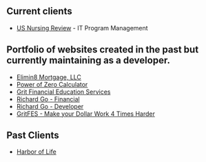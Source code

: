 ## Current clients
- [US Nursing Review](https://www.usnursingreview.us/) - IT Program Management

## Portfolio of websites created in the past but currently maintaining as a developer.
- [Elimin8 Mortgage, LLC](https://elimin8mortgage.com/)
- [Power of Zero Calculator]()
- [Grit Financial Education Services](https://www.gritfes.com)
- [Richard Go - Financial]()
- [Richard Go - Developer]()
- [GritFES - Make your Dollar Work 4 Times Harder]()

## Past Clients
- [Harbor of Life](https://github.com/gowebUSA/MyPortfolio/blob/master/websites/HOLM-SD.md)



